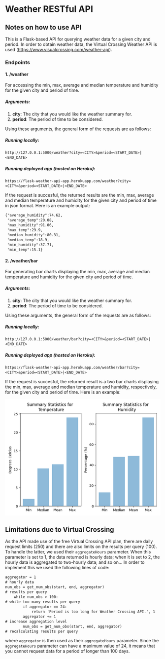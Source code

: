 # Weather RESTful API

## Notes on how to use API

This is a Flask-based API for querying weather data for a given city and period. In order to obtain weather data, the Virtual Crossing Weather API is used (https://www.visualcrossing.com/weather-api). 


### Endpoints

#### 1. /weather

For accessing the min, max, average and median temperature and humidity for the given city and period of time.

##### Arguments:

1. **city**: The city that you would like the weather summary for.
2. **period**: The period of time to be considered.

Using these arguments, the general form of the requests are as follows:

##### Running locally:
```
http://127.0.0.1:5000/weather?city=<CITY>&period=<START_DATE>|<END_DATE>
```

##### Running deployed app (hosted on Heroku):
```
https://flask-weather-api-app.herokuapp.com/weather?city=<CITY>&period=<START_DATE>|<END_DATE>
```

If the request is succesful, the returned results are the min, max, average and median temperature and humidity for the given city and period of time in json format. Here is an example output:

```
{"average_humidity":74.62,
 "average_temp":20.08,
 "max_humidity":91.06,
 "max_temp":29.9,
 "median_humidity":80.31,
 "median_temp":18.9,
 "min_humidity":37.71,
 "min_temp":15.1}
```


#### 2. /weather/bar

For generating bar charts displaying the min, max, average and median temperature and humidity for the given city and period of time.

##### Arguments:

1. **city**: The city that you would like the weather summary for.
2. **period**: The period of time to be considered.

Using these arguments, the general form of the requests are as follows:

##### Running locally:
```
http://127.0.0.1:5000/weather/bar?city=<CITY>&period=<START_DATE>|<END_DATE>
```

##### Running deployed app (hosted on Heroku):
```
https://flask-weather-api-app.herokuapp.com/weather/bar?city=<CITY>&period=<START_DATE>|<END_DATE>
```

If the request is succesful, the returned result is a two bar charts displaying the min, max, average and median temperature and humidity, respectively, for the given city and period of time. Here is an example:

![diagram](bar_charts.png)

## Limitations due to Virtual Crossing

As the API made use of the free Virtual Crossing API plan, there are daily request limits (250) and there are also limits on the results per query (100). To handle the latter, we used their ```aggregateHours``` parameter. When this parameter is set to 1, the data returned is hourly data; when it is set to 2, the hourly data is aggregated to two-hourly data; and so on...
In order to implement this we used the following lines of code:
```
aggregator = 1                                                         # hourly data
num_obs = get_num_obs(start, end, aggregator)                          # results per query
    while num_obs > 100:                                               # while too many results per query
        if aggregator == 24:
            return 'Period is too long for Weather Crossing API.', 1  
        aggregator += 1                                                # increase aggregation level
        num_obs = get_num_obs(start, end, aggregator)                  # recalculating results per query
```
where ```aggregator``` is then used as their ```aggregateHours``` parameter. Since the ```aggregateHours``` parameter can have a maximum value of 24, it means that you cannot request data for a period of longer than 100 days.
